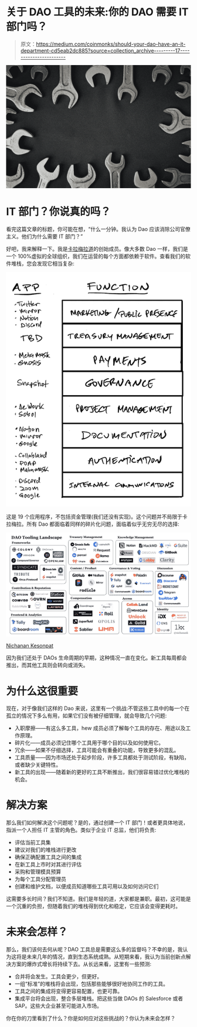 # 关于 DAO 工具的未来:你的 DAO 需要 IT 部门吗？

> 原文：<https://medium.com/coinmonks/should-your-dao-have-an-it-department-cd5eab2dc885?source=collection_archive---------17----------------------->

![](img/db38982b7475962417a60537d24c58e1.png)

# **IT 部门？你说真的吗？**

看完这篇文章的标题，你可能在想，“什么一分钟。我认为 Dao 应该消除公司官僚主义。他们为什么需要 IT 部门？”

好吧，我来解释一下。我是[卡拉梅拉道](https://karameladao.com/)的创始成员。像大多数 Dao 一样，我们是一个 100%虚拟的全球组织，我们在运营的每个方面都依赖于软件。查看我们的软件堆栈，您会发现它相当复杂:

![](img/06f6da40ee610bbab65eccdd83a58887.png)

这是 19 个应用程序，不包括资金管理(我们还没有实现)。这个问题并不局限于卡拉梅拉。所有 Dao 都面临着同样的碎片化问题，面临着似乎无穷无尽的选择:

![](img/6c42743d507c1fa647ec6ea04fb55f6c.png)

[Nichanan Kesonpat](/@nichanank?source=post_page-----f3c30bf8f08c-----------------------------------)

因为我们还处于 DAOs 生命周期的早期，这种情况一直在变化。新工具每周都会推出，而其他工具则会转向或消失。

# **为什么这很重要**

现在，对于像我们这样的 Dao 来说，这里有一个挑战:不管这些工具中的每一个在孤立的情况下多么有用，如果它们没有被仔细管理，就会导致几个问题:

*   入职摩擦——有这么多工具，hew 成员必须了解每个工具的存在、用途以及工作原理。
*   碎片化——成员必须记住哪个工具用于哪个目的以及如何使用它。
*   冗余——如果不仔细选择，工具可能会有重叠的功能，导致更多的混乱。
*   工具质量——因为市场还处于起步阶段，许多工具都处于测试阶段，有缺陷，或者缺少关键特性。
*   新工具的出现——随着新的更好的工具不断推出，我们很容易错过优化堆栈的机会。

# 解决方案

那么我们如何解决这个问题呢？是的，通过创建一个 IT 部门！或者更具体地说，指派一个人担任 IT 主管的角色。类似于企业 IT 总监，他们将负责:

*   评估当前工具集
*   建议对我们的堆栈进行更改
*   确保正确配置工具之间的集成
*   在新工具上市时对其进行评估
*   采购和管理模具预算
*   为每个工具分配管理员
*   创建和维护文档，以便成员知道哪些工具可用以及如何访问它们

这需要多长时间？我们不知道。我们是年轻的道，大家都是兼职。最初，这可能是一个沉重的负担，但随着我们的堆栈得到优化和稳定，它应该会变得更耗时。

# 未来会怎样？

那么，我们该何去何从呢？DAO 工具总是需要这么多的监督吗？不幸的是，我认为这将是未来几年的情况，直到生态系统成熟。从短期来看，我认为当前创新点解决方案的爆炸式增长将持续下去。从长远来看，这里有一些预测:

*   合并将会发生。工具会更少，但更好。
*   一组“标准”的堆栈将会出现，包括那些能够很好地协同工作的工具。
*   工具之间的集成将变得更容易配置，也更可靠。
*   集成平台将会出现，整合多层堆栈。把这些当做 DAOs 的 Salesforce 或者 SAP。这些大企业甚至可能进入市场。

你在你的刀里看到了什么？你是如何应对这些挑战的？你认为未来会怎样？